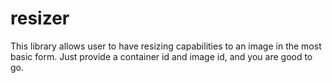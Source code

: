 # resizer

This library allows user to have resizing capabilities to an image in the most basic form. Just provide a container id and image id, and you are good to go.
